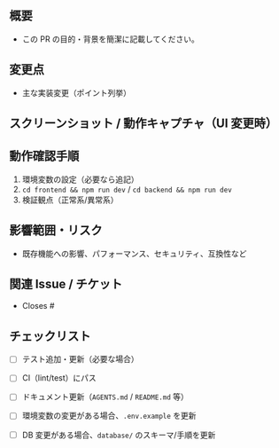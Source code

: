 ## 概要
- この PR の目的・背景を簡潔に記載してください。

## 変更点
- 主な実装変更（ポイント列挙）

## スクリーンショット / 動作キャプチャ（UI 変更時）
<!-- 画像/GIF を貼付 -->

## 動作確認手順
1. 環境変数の設定（必要なら追記）
2. `cd frontend && npm run dev` / `cd backend && npm run dev`
3. 検証観点（正常系/異常系）

## 影響範囲・リスク
- 既存機能への影響、パフォーマンス、セキュリティ、互換性など

## 関連 Issue / チケット
- Closes #

## チェックリスト
- [ ] テスト追加・更新（必要な場合）
- [ ] CI（lint/test）にパス
- [ ] ドキュメント更新（`AGENTS.md` / `README.md` 等）
- [ ] 環境変数の変更がある場合、`.env.example` を更新
- [ ] DB 変更がある場合、`database/` のスキーマ/手順を更新


